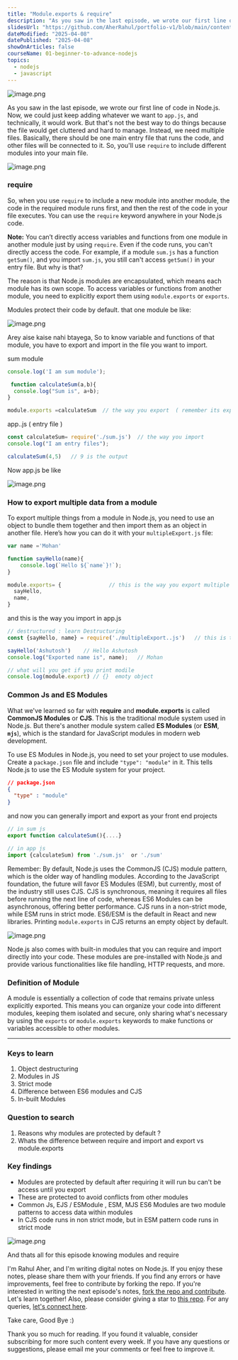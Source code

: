 ```yaml
---
title: "Module.exports & require"
description: "As you saw in the last episode, we wrote our first line of code in Node.js. Now, we could just keep adding whatever we want to app.js, and technically, it would work. But that's not the best way to do things because the file would get cluttered and hard to manage. Instead, we need multiple files.So, you'll use require to include different modules into your main file."
slidesUrl: "https://github.com/AherRahul/portfolio-v1/blob/main/content/articles"
dateModified: "2025-04-08"
datePublished: "2025-04-08"
showOnArticles: false
courseName: 01-beginner-to-advance-nodejs
topics:
  - nodejs
  - javascript
---
```



![image.png](https://res.cloudinary.com/duojkrgue/image/upload/v1743856044/Portfolio/nodeJsCourse/4_q5ssbu.png)

As you saw in the last episode, we wrote our first line of code in Node.js. Now, we could just keep adding whatever we want to `app.js`, and technically, it would work. But that's not the best way to do things because the file would get cluttered and hard to manage. Instead, we need multiple files. Basically, there should be one main entry file that runs the code, and other files will be connected to it. So, you'll use `require` to include different modules into your main file.

![image.png](https://i.ibb.co/s567zyG/11.jpg)

### require

So, when you use `require` to include a new module into another module, the code in the required module runs first, and then the rest of the code in your file executes. You can use the `require` keyword anywhere in your Node.js code.

**Note:** You can’t directly access variables and functions from one module in another module just by using `require`. Even if the code runs, you can't directly access the code. For example, if a module `sum.js` has a function `getSum()`, and you import `sum.js`, you still can't access `getSum()` in your entry file. But why is that?

The reason is that Node.js modules are encapsulated, which means each module has its own scope. To access variables or functions from another module, you need to explicitly export them using `module.exports` or `exports`.

Modules protect their code by default. that one module be like: 

![image.png](https://i.ibb.co/j4bYskd/Capture.jpg)

Arey aise kaise nahi btayega, So to know variable and functions of that module, you have to export and import in the file you  want to import.

sum module

```jsx
console.log('I am sum module');

 function calculateSum(a,b){
  console.log("Sum is", a+b);
}

module.exports =calculateSum  // the way you export  ( remember its export+s not export )
```

app..js ( entry file )

```jsx
const calculateSum= require('./sum.js')  // the way you import
console.log("I am entry files");

calculateSum(4,5)   // 9 is the output
```

Now app.js be like

![image.png](https://i.ibb.co/gtXGg9j/2.jpg)

### How to export multiple data from a module

To export multiple things from a module in Node.js, you need to use an object to bundle them together and then import them as an object in another file. Here’s how you can do it with your `multipleExport.js` file:

```jsx
var name ='Mohan'

function sayHello(name){
    console.log(`Hello ${`name`}!`);
}

module.exports= {               // this is the way you export multiple things
  sayHello,
  name,
}
```

and this is the way you import in app.js

```jsx
// destructured : learn Destructuring
const {sayHello, name} = require('./multipleExport..js')   // this is the way you imported

sayHello('Ashutosh')    // Hello Ashutosh
console.log("Exported name is", name);   // Mohan

// what will you get if you print modile
console.log(module.export) // {}  emoty object 
```

### Common Js and ES Modules

What we've learned so far with **require** and **module.exports** is called **CommonJS Modules** or **CJS**. This is the traditional module system used in Node.js. But there's another module system called **ES Modules** (or **ESM**, **`mjs`**), which is the standard for JavaScript modules in modern web development.

To use ES Modules in Node.js, you need to set your project to use modules. Create a `package.json` file and include `"type": "module"` in it. This tells Node.js to use the ES Module system for your project.

```json
// package.json
{
  "type" : "module"
}
```

and now you can generally import and export as your front end projects

```jsx
// in sum js
export function calculateSum(){....}

// in app js
import {calculateSum) from './sum.js'  or './sum'
```

Remember: By default, Node.js uses the CommonJS (CJS) module pattern, which is the older way of handling modules. According to the JavaScript foundation, the future will favor ES Modules (ESM), but currently, most of the industry still uses CJS. CJS is synchronous, meaning it requires all files before running the next line of code, whereas ES6 Modules can be asynchronous, offering better performance. CJS runs in a non-strict mode, while ESM runs in strict mode. ES6/ESM is the default in React and new libraries. Printing `module.exports` in CJS returns an empty object by default.

![image.png](https://i.ibb.co/Ypv7mBL/3.jpg)

Node.js also comes with built-in modules that you can require and import directly into your code. These modules are pre-installed with Node.js and provide various functionalities like file handling, HTTP requests, and more. 

### Definition of Module

A module is essentially a collection of code that remains private unless explicitly exported. This means you can organize your code into different modules, keeping them isolated and secure, only sharing what's necessary by using the `exports` or `module.exports` keywords to make functions or variables accessible to other modules.

- - -

### Keys to learn

1. Object destructuring
2. Modules in JS
3. Strict mode
4. Difference between ES6 modules and CJS
5. In-built Modules

### Question to search

1. Reasons why modules are protected by default ?
2. Whats the difference between require and import and export vs module.exports

### Key findings

* Modules are protected by default after requiring it will run bu can't be access until you export
* These are protected to avoid conflicts from other modules
* Common Js, EJS  / ESModule , ESM,  MJS ES6 Modules are two module patterns to access data within modules
* In CJS code runs in non strict mode, but in ESM pattern code runs in strict mode

![image.png](https://i.ibb.co/DYZvYqP/5.jpg)

And thats all for this episode knowing modules and require

I'm Rahul Aher, and I'm writing digital notes on Node.js. If you enjoy these notes, please share them with your friends. If you find any errors or have improvements, feel free to contribute by forking the repo. If you're interested in writing the next episode's notes, [fork the repo and contribute](https://github.com/AherRahul/portfolio-v1). Let's learn together! Also, please consider giving a star to [this repo](https://github.com/AherRahul/portfolio-v1). For any queries, [let's connect here](https://rahulaher.netlify.app/contact/).

Take care, Good Bye :) [](https://rahulaher.netlify.app/contact/)



Thank you so much for reading. If you found it valuable, consider subscribing for more such content every week. If you have any questions or suggestions, please email me your comments or feel free to improve it.

